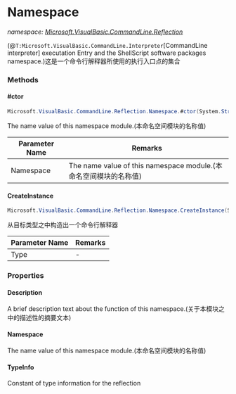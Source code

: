 ﻿# Namespace
_namespace: [Microsoft.VisualBasic.CommandLine.Reflection](./index.md)_

(@``T:Microsoft.VisualBasic.CommandLine.Interpreter``[CommandLine interpreter] executation Entry and the ShellScript software packages namespace.)这是一个命令行解释器所使用的执行入口点的集合



### Methods

#### #ctor
```csharp
Microsoft.VisualBasic.CommandLine.Reflection.Namespace.#ctor(System.String,System.String)
```
The name value of this namespace module.(本命名空间模块的名称值)

|Parameter Name|Remarks|
|--------------|-------|
|Namespace|The name value of this namespace module.(本命名空间模块的名称值)|


#### CreateInstance
```csharp
Microsoft.VisualBasic.CommandLine.Reflection.Namespace.CreateInstance(System.Type)
```
从目标类型之中构造出一个命令行解释器

|Parameter Name|Remarks|
|--------------|-------|
|Type|-|



### Properties

#### Description
A brief description text about the function of this namespace.(关于本模块之中的描述性的摘要文本)
#### Namespace
The name value of this namespace module.(本命名空间模块的名称值)
#### TypeInfo
Constant of type information for the reflection
